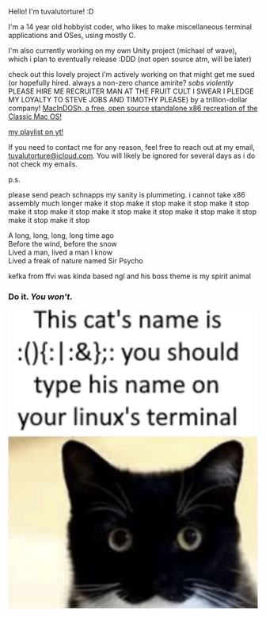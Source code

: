 Hello! I'm tuvalutorture! :D

I'm a 14 year old hobbyist coder, who likes to make miscellaneous terminal applications and OSes, using mostly C. 

I'm also currently working on my own Unity project (michael of wave), which i plan to eventually release :DDD (not open source atm, will be later)

check out this lovely project i'm actively working on that might get me sued (or hopefully hired. always a non-zero chance amirite? *sobs violently* PLEASE HIRE ME RECRUITER MAN AT THE FRUIT CULT I SWEAR I PLEDGE MY LOYALTY TO STEVE JOBS AND TIMOTHY PLEASE) by a trillion-dollar company! [MacInDOSh, a free, open source standalone x86 recreation of the Classic Mac OS!](https://github.com/turrnutorg/MacInDOSh)

[my playlist on yt!](https://www.youtube.com/playlist?list=PLmJ5F-0P_7Fos94aCj0AHz82Fozx6nWkU)

If you need to contact me for any reason, feel free to reach out at my email, tuvalutorture@icloud.com. You will likely be ignored for several days as i do not check my emails.

p.s.

please send peach schnapps my sanity is plummeting. i cannot take x86 assembly much longer make it stop make it stop make it stop make it stop make it stop make it stop make it stop make it stop make it stop make it stop make it stop make it stop

A long, long, long, long time ago  
Before the wind, before the snow  
Lived a man, lived a man I know   
Lived a freak of nature named Sir Psycho  

kefka from ffvi was kinda based ngl and his boss theme is my spirit animal

### Do it. ***You won't.***
![KITTY.](FORKBOMB_CAT.png)
